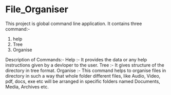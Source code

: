 # File_Organiser
This project is global command line application.
It contains three command:-
1) help
2) Tree
3) Organise

Description of Commands:-
Help :- It provides the data or any help instructions given by a devloper to the user.
Tree :- It gives structure of the directory in tree format.
Organise :- This command helps to organise files in directory in such a way that whole folder different files,
like Audio, Video, pdf, docs, exe etc will be arranged in specific folders named Documents, Media, Archives etc.
